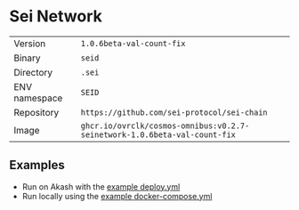 # Sei Network

| | |
|---|---|
|Version|`1.0.6beta-val-count-fix`|
|Binary|`seid`|
|Directory|`.sei`|
|ENV namespace|`SEID`|
|Repository|`https://github.com/sei-protocol/sei-chain`|
|Image|`ghcr.io/ovrclk/cosmos-omnibus:v0.2.7-seinetwork-1.0.6beta-val-count-fix`|

## Examples

- Run on Akash with the [example deploy.yml](./deploy.yml)
- Run locally using the [example docker-compose.yml](./docker-compose.yml)